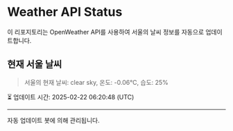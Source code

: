 
# Weather API Status

이 리포지토리는 OpenWeather API를 사용하여 서울의 날씨 정보를 자동으로 업데이트합니다.

## 현재 서울 날씨
> 서울의 현재 날씨: clear sky, 온도: -0.06°C, 습도: 25%

⏳ 업데이트 시간: 2025-02-22 06:20:48 (UTC)

---
자동 업데이트 봇에 의해 관리됩니다.
